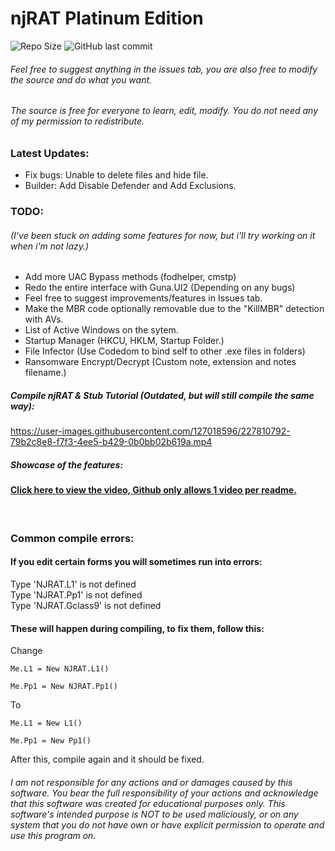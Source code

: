 # njRAT Platinum Edition
  
<img src=https://img.shields.io/github/repo-size/ChimesOfDestruction/SRC-njRAT-0.7d-Platinum-Edition alt="Repo Size"> ![GitHub last commit](https://img.shields.io/github/last-commit/ChimesOfDestruction/SRC-njRAT-0.7d-Platinum-Edition)
  
###### Feel free to suggest anything in the issues tab, you are also free to modify the source and do what you want.
###### The source is free for everyone to learn, edit, modify. You do not need any of my permission to redistribute.

### Latest Updates:  
* Fix bugs: Unable to delete files and hide file.  
* Builder: Add Disable Defender and Add Exclusions.  
### TODO:
###### (I've been stuck on adding some features for now, but i'll try working on it when i'm not lazy.)
* Add more UAC Bypass methods (fodhelper, cmstp)
* Redo the entire interface with Guna.UI2 (Depending on any bugs)
* Feel free to suggest improvements/features in Issues tab.  
* Make the MBR code optionally removable due to the "KillMBR" detection with AVs.
* List of Active Windows on the sytem.
* Startup Manager (HKCU, HKLM, Startup Folder.)
* File Infector (Use Codedom to bind self to other .exe files in folders)
* Ransomware Encrypt/Decrypt (Custom note, extension and notes filename.)
  
##### Compile njRAT & Stub Tutorial (Outdated, but will still compile the same way):  
https://user-images.githubusercontent.com/127018596/227810792-79b2c8e8-f7f3-4ee5-b429-0b0bb02b619a.mp4
##### Showcase of the features:  
#### [Click here to view the video, Github only allows 1 video per readme.](https://user-images.githubusercontent.com/127018596/228050379-e872f23f-387b-4119-ab4e-a3294663830a.mp4)
⠀  
### Common compile errors:  

#### If you edit certain forms you will sometimes run into errors:  
  
Type 'NJRAT.L1' is not defined  
Type 'NJRAT.Pp1' is not defined  
Type 'NJRAT.Gclass9' is not defined  
  
#### These will happen during compiling, to fix them, follow this:

Change
```
Me.L1 = New NJRAT.L1()
  
Me.Pp1 = New NJRAT.Pp1()
```
To
```
Me.L1 = New L1()
  
Me.Pp1 = New Pp1()
```
  
After this, compile again and it should be fixed.
  
###### I am not responsible for any actions and or damages caused by this software. You bear the full responsibility of your actions and acknowledge that this software was created for educational purposes only. This software's intended purpose is NOT to be used maliciously, or on any system that you do not have own or have explicit permission to operate and use this program on.
